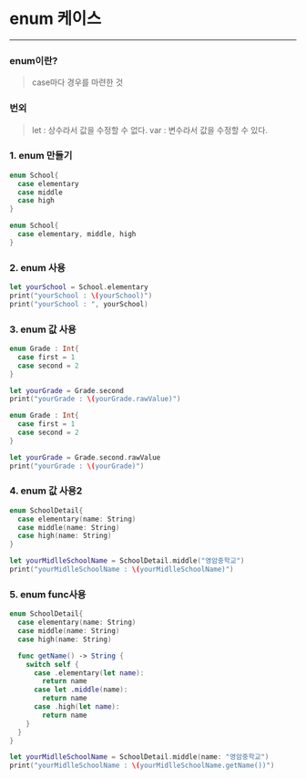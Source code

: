 # enum 케이스
---
### enum이란?
> case마다 경우를 마련한 것

### 번외
> let : 상수라서 값을 수정할 수 없다.
> var : 변수라서 값을 수정할 수 있다.

### 1. enum 만들기
```swift
enum School{
  case elementary
  case middle
  case high
}
```
```swift
enum School{
  case elementary, middle, high
}
```

### 2. enum 사용
```swift
let yourSchool = School.elementary
print("yourSchool : \(yourSchool)")
print("yourSchool : ", yourSchool)
```
### 3. enum 값 사용
```swift
enum Grade : Int{
  case first = 1
  case second = 2
}

let yourGrade = Grade.second
print("yourGrade : \(yourGrade.rawValue)")
```
```swift
enum Grade : Int{
  case first = 1
  case second = 2
}

let yourGrade = Grade.second.rawValue
print("yourGrade : \(yourGrade)")
```
### 4. enum 값 사용2
```swift
enum SchoolDetail{
  case elementary(name: String)
  case middle(name: String)
  case high(name: String)
}

let yourMidlleSchoolName = SchoolDetail.middle("영암중학교")
print("yourMidlleSchoolName : \(yourMidlleSchoolName)")
```
### 5. enum func사용
```swift
enum SchoolDetail{
  case elementary(name: String)
  case middle(name: String)
  case high(name: String)

  func getName() -> String {
    switch self {
      case .elementary(let name):
        return name
      case let .middle(name):
        return name
      case .high(let name):
        return name
    }
  }
}

let yourMidlleSchoolName = SchoolDetail.middle(name: "영암중학교")
print("yourMidlleSchoolName : \(yourMidlleSchoolName.getName())")
```